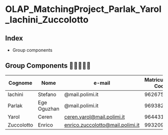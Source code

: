 # OLAP_MatchingProject_Parlak_Yarol_Iachini_Zuccolotto


## Index

- Group components



## Group Components :family_man_boy_boy::family_man_girl:

| Cognome | Nome | e-mail | Matriculation Code | Personal Code
| ------ | ------ |----- |----- |----- |
| Iachini | Stefano| @mail.polimi.it| 962675|10560258
| Parlak |  Ege Oguzhan | @mail.polimi.it | 969382 | 10780396
| Yarol |  Ceren | ceren.yarol@mail.polimi.it | 964431 | 10756387
| Zuccolotto |Enrico | enrico.zuccolotto@mail.polimi.it  | 993209 | 10666354



